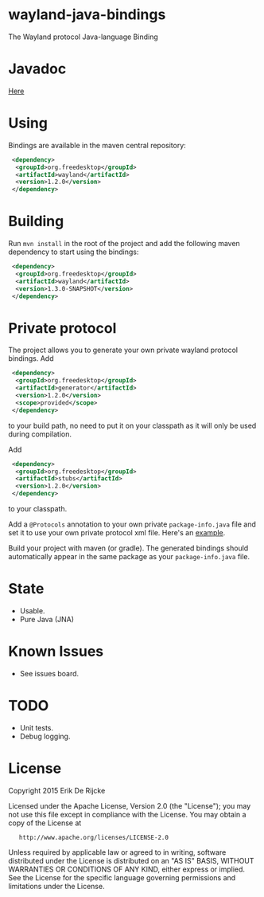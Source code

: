 wayland-java-bindings
=====================

The Wayland protocol Java-language Binding

Javadoc
=======
[Here](http://zubnix.github.io/wayland-java-bindings/)

Using
=====
Bindings are available in the maven central repository:
```xml
 <dependency>
  <groupId>org.freedesktop</groupId>
  <artifactId>wayland</artifactId>
  <version>1.2.0</version>
 </dependency>
```

Building
========
Run `mvn install` in the root of the project and add the following
maven dependency to start using the bindings:
```xml
 <dependency>
  <groupId>org.freedesktop</groupId>
  <artifactId>wayland</artifactId>
  <version>1.3.0-SNAPSHOT</version>
 </dependency>
```

Private protocol
================
The project allows you to generate your own private wayland protocol bindings.
Add
```xml
 <dependency>
  <groupId>org.freedesktop</groupId>
  <artifactId>generator</artifactId>
  <version>1.2.0</version>
  <scope>provided</scope>
 </dependency>
```
to your build path, no need to put it on your classpath as it will only be used during compilation.

Add
```xml
 <dependency>
  <groupId>org.freedesktop</groupId>
  <artifactId>stubs</artifactId>
  <version>1.2.0</version>
 </dependency>
```
to your classpath.

Add a `@Protocols` annotation to your own private `package-info.java` file and set it to use your own private protocol xml file. Here's an [example](wayland/src/main/java/org/freedesktop/wayland/package-info.java).

Build your project with maven (or gradle). The generated bindings should automatically appear in the same package as your `package-info.java` file.

State
=====
 - Usable.
 - Pure Java (JNA)

Known Issues
============
 - See issues board.

TODO
====
 - Unit tests.
 - Debug logging.

License
=======
   Copyright 2015 Erik De Rijcke

   Licensed under the Apache License, Version 2.0 (the "License");
   you may not use this file except in compliance with the License.
   You may obtain a copy of the License at

       http://www.apache.org/licenses/LICENSE-2.0

   Unless required by applicable law or agreed to in writing, software
   distributed under the License is distributed on an "AS IS" BASIS,
   WITHOUT WARRANTIES OR CONDITIONS OF ANY KIND, either express or implied.
   See the License for the specific language governing permissions and
   limitations under the License.
